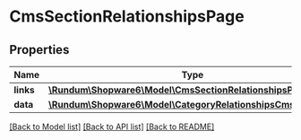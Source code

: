 # CmsSectionRelationshipsPage

## Properties
Name | Type | Description | Notes
------------ | ------------- | ------------- | -------------
**links** | [**\Rundum\Shopware6\Model\CmsSectionRelationshipsPageLinks**](CmsSectionRelationshipsPageLinks.md) |  | [optional] 
**data** | [**\Rundum\Shopware6\Model\CategoryRelationshipsCmsPageData**](CategoryRelationshipsCmsPageData.md) |  | [optional] 

[[Back to Model list]](../../README.md#documentation-for-models) [[Back to API list]](../../README.md#documentation-for-api-endpoints) [[Back to README]](../../README.md)

